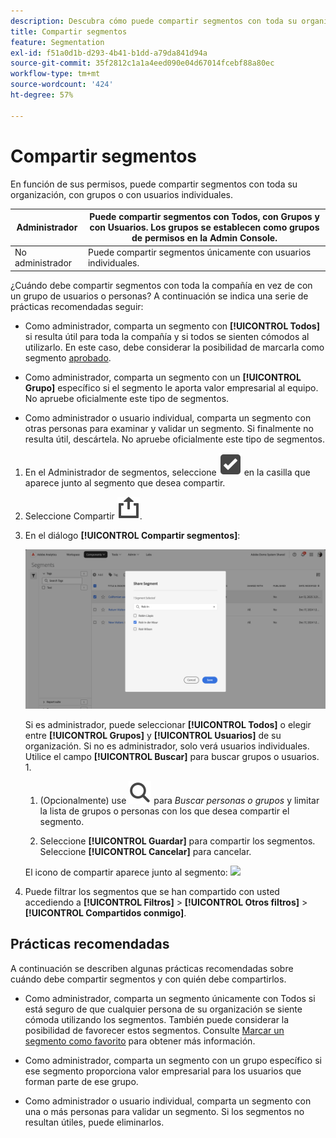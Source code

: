 ```yaml
---
description: Descubra cómo puede compartir segmentos con toda su organización, con grupos o con usuarios individuales.
title: Compartir segmentos
feature: Segmentation
exl-id: f51a0d1b-d293-4b41-b1dd-a79da841d94a
source-git-commit: 35f2812c1a1a4eed090e04d67014fcebf88a80ec
workflow-type: tm+mt
source-wordcount: '424'
ht-degree: 57%

---
```


# Compartir segmentos

En función de sus permisos, puede compartir segmentos con toda su organización, con grupos o con usuarios individuales.

| Administrador | Puede compartir segmentos con Todos, con Grupos y con Usuarios. Los grupos se establecen como grupos de permisos en la Admin Console. |
|---|---|
| No administrador | Puede compartir segmentos únicamente con usuarios individuales. |

¿Cuándo debe compartir segmentos con toda la compañía en vez de con un grupo de usuarios o personas? A continuación se indica una serie de prácticas recomendadas seguir:

* Como administrador, comparta un segmento con **[!UICONTROL Todos]** si resulta útil para toda la compañía y si todos se sienten cómodos al utilizarlo. En este caso, debe considerar la posibilidad de marcarla como segmento [aprobado](/help/components/segmentation/segmentation-workflow/seg-approve.md).

* Como administrador, comparta un segmento con un **[!UICONTROL Grupo]** específico si el segmento le aporta valor empresarial al equipo. No apruebe oficialmente este tipo de segmentos.
* Como administrador o usuario individual, comparta un segmento con otras personas para examinar y validar un segmento. Si finalmente no resulta útil, descártela. No apruebe oficialmente este tipo de segmentos.

1. En el Administrador de segmentos, seleccione ![SelectBox](/help/assets/icons/SelectBox.svg) en la casilla que aparece junto al segmento que desea compartir.
1. Seleccione Compartir ![Share](/help/assets/icons/Share.svg).
1. En el diálogo **[!UICONTROL Compartir segmentos]**:

   ![Compartir segmentos](assets/share-segments-dialog.png)

   Si es administrador, puede seleccionar **[!UICONTROL Todos]** o elegir entre **[!UICONTROL Grupos]** y **[!UICONTROL Usuarios]** de su organización. Si no es administrador, solo verá usuarios individuales. Utilice el campo **[!UICONTROL Buscar]** para buscar grupos o usuarios. 1.

   1. (Opcionalmente) use ![Buscar](/help/assets/icons/Search.svg) para *Buscar personas o grupos* y limitar la lista de grupos o personas con los que desea compartir el segmento.

   1. Seleccione **[!UICONTROL Guardar]** para compartir los segmentos. Seleccione **[!UICONTROL Cancelar]** para cancelar.




   El icono de compartir aparece junto al segmento:  ![](https://spectrum.adobe.com/static/icons/workflow_18/Smock_Share_18_N.svg)

1. Puede filtrar los segmentos que se han compartido con usted accediendo a **[!UICONTROL Filtros]** > **[!UICONTROL Otros filtros]** > **[!UICONTROL Compartidos conmigo]**.

## Prácticas recomendadas

A continuación se describen algunas prácticas recomendadas sobre cuándo debe compartir segmentos y con quién debe compartirlos.

* Como administrador, comparta un segmento únicamente con Todos si está seguro de que cualquier persona de su organización se siente cómoda utilizando los segmentos. También puede considerar la posibilidad de favorecer estos segmentos. Consulte [Marcar un segmento como favorito](t-seg-favorite.md) para obtener más información.

* Como administrador, comparta un segmento con un grupo específico si ese segmento proporciona valor empresarial para los usuarios que forman parte de ese grupo.

* Como administrador o usuario individual, comparta un segmento con una o más personas para validar un segmento. Si los segmentos no resultan útiles, puede eliminarlos.

